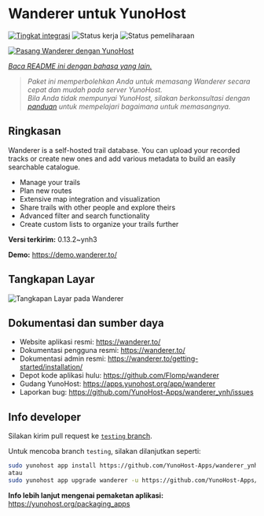 <!--
N.B.: README ini dibuat secara otomatis oleh <https://github.com/YunoHost/apps/tree/master/tools/readme_generator>
Ini TIDAK boleh diedit dengan tangan.
-->

# Wanderer untuk YunoHost

[![Tingkat integrasi](https://apps.yunohost.org/badge/integration/wanderer)](https://ci-apps.yunohost.org/ci/apps/wanderer/)
![Status kerja](https://apps.yunohost.org/badge/state/wanderer)
![Status pemeliharaan](https://apps.yunohost.org/badge/maintained/wanderer)

[![Pasang Wanderer dengan YunoHost](https://install-app.yunohost.org/install-with-yunohost.svg)](https://install-app.yunohost.org/?app=wanderer)

*[Baca README ini dengan bahasa yang lain.](./ALL_README.md)*

> *Paket ini memperbolehkan Anda untuk memasang Wanderer secara cepat dan mudah pada server YunoHost.*  
> *Bila Anda tidak mempunyai YunoHost, silakan berkonsultasi dengan [panduan](https://yunohost.org/install) untuk mempelajari bagaimana untuk memasangnya.*

## Ringkasan

Wanderer is a self-hosted trail database. You can upload your recorded tracks or create new ones and add various metadata to build an easily searchable catalogue.

- Manage your trails
- Plan new routes
- Extensive map integration and visualization
- Share trails with other people and explore theirs
- Advanced filter and search functionality
- Create custom lists to organize your trails further


**Versi terkirim:** 0.13.2~ynh3

**Demo:** <https://demo.wanderer.to/>

## Tangkapan Layar

![Tangkapan Layar pada Wanderer](./doc/screenshots/wanderer.png)

## Dokumentasi dan sumber daya

- Website aplikasi resmi: <https://wanderer.to/>
- Dokumentasi pengguna resmi: <https://wanderer.to/>
- Dokumentasi admin resmi: <https://wanderer.to/getting-started/installation/>
- Depot kode aplikasi hulu: <https://github.com/Flomp/wanderer>
- Gudang YunoHost: <https://apps.yunohost.org/app/wanderer>
- Laporkan bug: <https://github.com/YunoHost-Apps/wanderer_ynh/issues>

## Info developer

Silakan kirim pull request ke [`testing` branch](https://github.com/YunoHost-Apps/wanderer_ynh/tree/testing).

Untuk mencoba branch `testing`, silakan dilanjutkan seperti:

```bash
sudo yunohost app install https://github.com/YunoHost-Apps/wanderer_ynh/tree/testing --debug
atau
sudo yunohost app upgrade wanderer -u https://github.com/YunoHost-Apps/wanderer_ynh/tree/testing --debug
```

**Info lebih lanjut mengenai pemaketan aplikasi:** <https://yunohost.org/packaging_apps>
